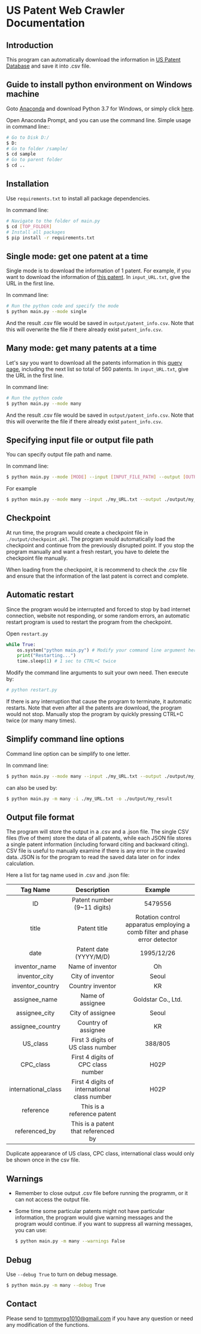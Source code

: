 
# US Patent Web Crawler Documentation

## Introduction
This program can automatically download the information in [US Patent Database](http://patft.uspto.gov/netahtml/PTO/search-adv.htm) and save it into .csv file.

## Guide to install python environment on Windows machine
Goto [Anaconda](https://www.anaconda.com/distribution/) and download Python 3.7 for Windows, or simply click [here](https://repo.anaconda.com/archive/Anaconda3-2019.03-Windows-x86_64.exe).

Open Anaconda Prompt, and you can use the command line.
Simple usage in command line::
```bash
# Go to Disk D:/
$ D:
# Go to folder /sample/
$ cd sample
# Go to parent folder
$ cd ..
```

## Installation
Use `requirements.txt` to install all package dependencies.

In command line:
```bash
# Navigate to the folder of main.py
$ cd [TOP_FOLDER]
# Install all packages
$ pip install -r requirements.txt
```

## Single mode: get one patent at a time
Single mode is to download the information of 1 patent. For example, if you want to download the information of <a href="http://patft.uspto.gov//netacgi/nph-Parser?Sect1=PTO2&Sect2=HITOFF&u=%2Fnetahtml%2FPTO%2Fsearch-adv.htm&r=1&f=G&l=50&d=PTXT&p=1&S1=((Seoul.INCI.+AND+(A+or+B%3F).KD.)+AND+%40PD%3E%3D19950101%3C%3D19951231)&OS=IC/Seoul+AND+APT/1+AND+ISD/19950101-%3E19951231&RS=((IC/Seoul+AND+APT/1)+AND+ISD/19950101-%3E19951231)">this patent</a>. In `input_URL.txt`, give the URL in the first line.

In command line:
```bash
# Run the python code and specify the mode
$ python main.py --mode single
```
And the result .csv file would be saved in `output/patent_info.csv`. Note that this will overwrite the file if there already exist `patent_info.csv`.

## Many mode: get many patents at a time
Let's say you want to download all the patents information in this <a href="http://patft.uspto.gov/netacgi/nph-Parser?Sect1=PTO2&Sect2=HITOFF&u=%2Fnetahtml%2FPTO%2Fsearch-adv.htm&r=0&f=S&l=50&d=PTXT&RS=%28%28IC%2FSeoul+AND+APT%2F1%29+AND+ISD%2F19950101-%3E19951231%29&Refine=Refine+Search&Query=IC%2FSeoul+AND+APT%2F1+AND+ISD%2F19950101-%3E19951231">query page</a>, including the next list so total of 560 patents. In `input_URL.txt`, give the URL in the first line.

In command line:
```bash
# Run the python code
$ python main.py --mode many
```
And the result .csv file would be saved in `output/patent_info.csv`. Note that this will overwrite the file if there already exist `patent_info.csv`.

## Specifying input file or output file path
You can specify output file path and name.

In command line:
```bash
$ python main.py --mode [MODE] --input [INPUT_FILE_PATH] --output [OUTPUT_FILE_PATH]
```

For example
```bash
$ python main.py --mode many --input ./my_URL.txt --output ./output/my_result.csv
```

## Checkpoint
At run time, the program would create a checkpoint file in `./output/checkpoint.pkl`. The program would automatically load the checkpoint and continue from the previously disrupted point. If you stop the program manually and want a fresh restart, you have to delete the checkpoint file manually.

When loading from the checkpoint, it is recommend to check the .csv file and ensure that the information of the last patent is correct and complete.

## Automatic restart
Since the program would be interrupted and forced to stop by bad internet connection, website not responding, or some random errors, an automatic restart program is used to restart the program from the checkpoint.

Open `restart.py`
```Python
while True:
    os.system("python main.py") # Modify your command line argument here
    print("Restarting...")
    time.sleep(1) # 1 sec to CTRL+C twice
```
Modify the command line arguments to suit your own need. Then execute by:
```bash
# python restart.py
```

If there is any interruption that cause the program to terminate, it automatic restarts. Note that even after all the patents are download, the program would not stop. Manually stop the program by quickly pressing CTRL+C twice (or many many times).

## Simplify command line options
Command line option can be simplify to one letter.

In command line:
```bash
$ python main.py --mode many --input ./my_URL.txt --output ./output/my_result
```
can also be used by:
```bash
$ python main.py -m many -i ./my_URL.txt -o ./output/my_result
```

## Output file format
The program will store the output in a .csv and a .json file. The single CSV files (five of them)  store the data of all patents, while each JSON file stores a single patent information (including forward citing and backward citing). CSV file is useful to manually examine if there is any error in the crawled data. JSON is for the program to read the saved data later on for index calculation.

Here a list for tag name used in .csv and .json file:

|      Tag Name       |                 Description                  |                           Example                            |
| :-----------------: | :------------------------------------------: | :----------------------------------------------------------: |
|         ID          |         Patent number (9~11 digits)          |                           5479556                            |
|        title        |                 Patent title                 | Rotation control apparatus employing a comb filter and phase error detector |
|        date         |            Patent date (YYYY/M/D)            |                          1995/12/26                          |
|    inventor_name    |               Name of inventor               |                              Oh                              |
|    inventor_city    |               City of inventor               |                            Seoul                             |
|  inventor_country   |               Country inventor               |                              KR                              |
|    assignee_name    |               Name of assignee               |                      Goldstar Co., Ltd.                      |
|    assignee_city    |               City of assignee               |                            Seoul                             |
|  assignee_country   |             Country of assignee              |                              KR                              |
|      US_class       |      First 3 digits of US class number       |                           388/805                            |
|      CPC_class      |      First 4 digits of CPC class number      |                             H02P                             |
| international_class | First 4 digits of international class number |                             H02P                             |
|      reference      |          This is a reference patent          |                                                              |
|    referenced_by    |     This is a patent that referenced by      |                                                              |

Duplicate appearance of US class, CPC class, international class would only be shown once in the csv file.

## Warnings
* Remember to close output .csv file before running the programm, or it can not access the output file.

* Some time some particular patents might not have particular information, the program would give warning messages and the program would continue. if you want to suppress all warning messages, you can use:
  ```bash
  $ python main.py -m many --warnings False
  ```

## Debug
Use `--debug True` to turn on debug message.
```bash
$ python main.py -m many --debug True
```

## Contact
Please send to tommyrpg1010@gmail.com if you have any question or need any modification of the functions.